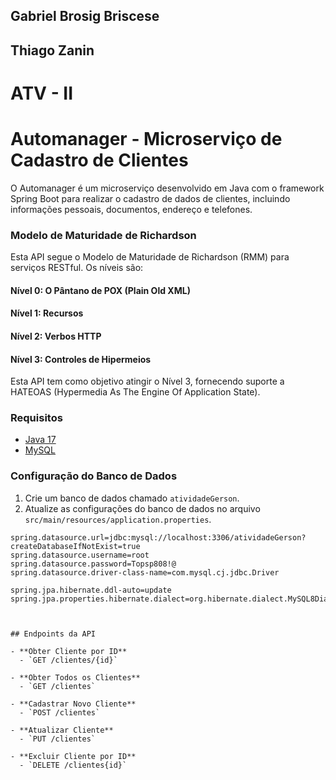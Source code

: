 ## Gabriel Brosig Briscese
## Thiago Zanin 

# ATV - II
# Automanager - Microserviço de Cadastro de Clientes

O Automanager é um microserviço desenvolvido em Java com o framework Spring Boot para realizar o cadastro de dados de clientes, incluindo informações pessoais, documentos, endereço e telefones.



### Modelo de Maturidade de Richardson

Esta API segue o Modelo de Maturidade de Richardson (RMM) para serviços RESTful. Os níveis são:

#### Nível 0: O Pântano de POX (Plain Old XML)
#### Nível 1: Recursos
#### Nível 2: Verbos HTTP
#### Nível 3: Controles de Hipermeios
Esta API tem como objetivo atingir o Nível 3, fornecendo suporte a HATEOAS (Hypermedia As The Engine Of Application State).

### Requisitos

- [Java 17](https://www.oracle.com/java/technologies/javase/jdk17-archive-downloads.html)
- [MySQL](https://www.mysql.com/)

### Configuração do Banco de Dados

1. Crie um banco de dados chamado `atividadeGerson`.
2. Atualize as configurações do banco de dados no arquivo `src/main/resources/application.properties`.

```properties
spring.datasource.url=jdbc:mysql://localhost:3306/atividadeGerson?createDatabaseIfNotExist=true
spring.datasource.username=root
spring.datasource.password=Topsp808!@
spring.datasource.driver-class-name=com.mysql.cj.jdbc.Driver

spring.jpa.hibernate.ddl-auto=update
spring.jpa.properties.hibernate.dialect=org.hibernate.dialect.MySQL8Dialect



## Endpoints da API

- **Obter Cliente por ID**
  - `GET /clientes/{id}`
  
- **Obter Todos os Clientes**
  - `GET /clientes`
  
- **Cadastrar Novo Cliente**
  - `POST /clientes`
  
- **Atualizar Cliente**
  - `PUT /clientes`
  
- **Excluir Cliente por ID**
  - `DELETE /clientes{id}`
